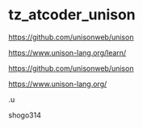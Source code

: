 # tz_atcoder_unison

https://github.com/unisonweb/unison

https://www.unison-lang.org/learn/

https://github.com/unisonweb/unison

https://www.unison-lang.org/

.u

shogo314
